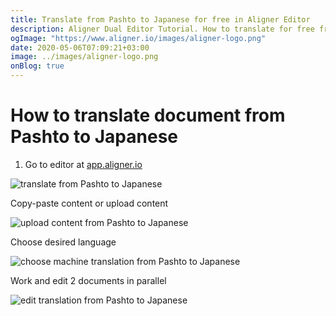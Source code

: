 ```yaml
---
title: Translate from Pashto to Japanese for free in Aligner Editor
description: Aligner Dual Editor Tutorial. How to translate for free from Pashto to Japanese. Aligner is multilingual document management platform. 
ogImage: "https://www.aligner.io/images/aligner-logo.png"
date: 2020-05-06T07:09:21+03:00
image: ../images/aligner-logo.png
onBlog: true
---
```


# How to translate document from Pashto to Japanese

1. Go to editor at [app.aligner.io](https://app.aligner.io "Aligner App web page")

![translate from Pashto to Japanese](../aligner-blank-editor.png "translate from Pashto to Japanese")

Copy-paste content or upload content

![upload content from Pashto to Japanese](../aligner-uploaded-document.png "upload content from Pashto to Japanese")

Choose desired language

![choose machine translation from Pashto to Japanese](../aligner-language-dropdown.png "choose machine translation from Pashto to Japanese")

Work and edit 2 documents in parallel

![edit translation from Pashto to Japanese](../aligner-double-sitded-editor.png "edit translation from Pashto to Japanese")


